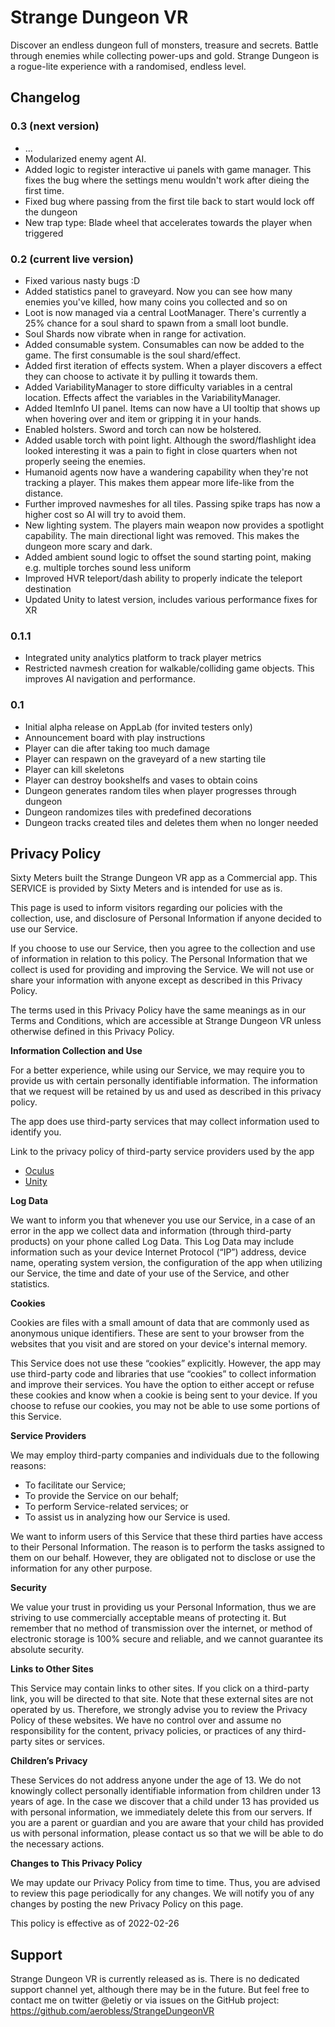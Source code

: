 # Strange Dungeon VR

Discover an endless dungeon full of monsters, treasure and secrets. Battle through enemies while collecting power-ups and gold. Strange Dungeon is a rogue-lite experience with a randomised, endless level.

## Changelog

### 0.3 (next version)
* ...
* Modularized enemy agent AI. 
* Added logic to register interactive ui panels with game manager. This fixes the bug where the settings menu wouldn't work after dieing the first time.
* Fixed bug where passing from the first tile back to start would lock off the dungeon
* New trap type: Blade wheel that accelerates towards the player when triggered

### 0.2 (current live version)
* Fixed various nasty bugs :D
* Added statistics panel to graveyard. Now you can see how many enemies you've killed, how many coins you collected and so on
* Loot is now managed via a central LootManager. There's currently a 25% chance for a soul shard to spawn from a small loot bundle.
* Soul Shards now vibrate when in range for activation.
* Added consumable system. Consumables can now be added to the game. The first consumable is the soul shard/effect.
* Added first iteration of effects system. When a player discovers a effect they can choose to activate it by pulling it towards them.
* Added VariabilityManager to store difficulty variables in a central location. Effects affect the variables in the VariabilityManager.
* Added ItemInfo UI panel. Items can now have a UI tooltip that shows up when hovering over and item or gripping it in your hands.
* Enabled holsters. Sword and torch can now be holstered.
* Added usable torch with point light. Although the sword/flashlight idea looked interesting it was a pain to fight in close quarters when not properly seeing the enemies.
* Humanoid agents now have a wandering capability when they're not tracking a player. This makes them appear more life-like from the distance.
* Further improved navmeshes for all tiles. Passing spike traps has now a higher cost so AI will try to avoid them.
* New lighting system. The players main weapon now provides a spotlight capability. The main directional light was removed. This makes the dungeon more scary and dark.
* Added ambient sound logic to offset the sound starting point, making e.g. multiple torches sound less uniform
* Improved HVR teleport/dash ability to properly indicate the teleport destination
* Updated Unity to latest version, includes various performance fixes for XR

### 0.1.1
* Integrated unity analytics platform to track player metrics
* Restricted navmesh creation for walkable/colliding game objects. This improves AI navigation and performance.

### 0.1
* Initial alpha release on AppLab (for invited testers only)
* Announcement board with play instructions
* Player can die after taking too much damage
* Player can respawn on the graveyard of a new starting tile
* Player can kill skeletons
* Player can destroy bookshelfs and vases to obtain coins
* Dungeon generates random tiles when player progresses through dungeon
* Dungeon randomizes tiles with predefined decorations
* Dungeon tracks created tiles and deletes them when no longer needed

## Privacy Policy

Sixty Meters built the Strange Dungeon VR app as a Commercial app. This SERVICE is provided by Sixty Meters and is intended for use as is.

This page is used to inform visitors regarding our policies with the collection, use, and disclosure of Personal Information if anyone decided to use our Service.

If you choose to use our Service, then you agree to the collection and use of information in relation to this policy. The Personal Information that we collect is used for providing and improving the Service. We will not use or share your information with anyone except as described in this Privacy Policy.

The terms used in this Privacy Policy have the same meanings as in our Terms and Conditions, which are accessible at Strange Dungeon VR unless otherwise defined in this Privacy Policy.

**Information Collection and Use**

For a better experience, while using our Service, we may require you to provide us with certain personally identifiable information. The information that we request will be retained by us and used as described in this privacy policy.

The app does use third-party services that may collect information used to identify you.

Link to the privacy policy of third-party service providers used by the app

*   [Oculus](https://www.oculus.com/legal/privacy-policy-for-oculus-account-users/)
*   [Unity](https://unity3d.com/legal/privacy-policy)

**Log Data**

We want to inform you that whenever you use our Service, in a case of an error in the app we collect data and information (through third-party products) on your phone called Log Data. This Log Data may include information such as your device Internet Protocol (“IP”) address, device name, operating system version, the configuration of the app when utilizing our Service, the time and date of your use of the Service, and other statistics.

**Cookies**

Cookies are files with a small amount of data that are commonly used as anonymous unique identifiers. These are sent to your browser from the websites that you visit and are stored on your device's internal memory.

This Service does not use these “cookies” explicitly. However, the app may use third-party code and libraries that use “cookies” to collect information and improve their services. You have the option to either accept or refuse these cookies and know when a cookie is being sent to your device. If you choose to refuse our cookies, you may not be able to use some portions of this Service.

**Service Providers**

We may employ third-party companies and individuals due to the following reasons:

*   To facilitate our Service;
*   To provide the Service on our behalf;
*   To perform Service-related services; or
*   To assist us in analyzing how our Service is used.

We want to inform users of this Service that these third parties have access to their Personal Information. The reason is to perform the tasks assigned to them on our behalf. However, they are obligated not to disclose or use the information for any other purpose.

**Security**

We value your trust in providing us your Personal Information, thus we are striving to use commercially acceptable means of protecting it. But remember that no method of transmission over the internet, or method of electronic storage is 100% secure and reliable, and we cannot guarantee its absolute security.

**Links to Other Sites**

This Service may contain links to other sites. If you click on a third-party link, you will be directed to that site. Note that these external sites are not operated by us. Therefore, we strongly advise you to review the Privacy Policy of these websites. We have no control over and assume no responsibility for the content, privacy policies, or practices of any third-party sites or services.

**Children’s Privacy**

These Services do not address anyone under the age of 13. We do not knowingly collect personally identifiable information from children under 13 years of age. In the case we discover that a child under 13 has provided us with personal information, we immediately delete this from our servers. If you are a parent or guardian and you are aware that your child has provided us with personal information, please contact us so that we will be able to do the necessary actions.

**Changes to This Privacy Policy**

We may update our Privacy Policy from time to time. Thus, you are advised to review this page periodically for any changes. We will notify you of any changes by posting the new Privacy Policy on this page.

This policy is effective as of 2022-02-26

## Support

Strange Dungeon VR is currently released as is. There is no dedicated support channel yet, although there may be in the future. But feel free to contact me on twitter @eletiy or via issues on the GitHub project: https://github.com/aerobless/StrangeDungeonVR
